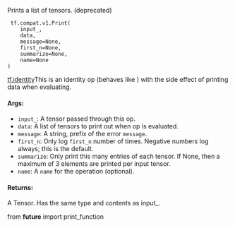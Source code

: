 
Prints a list of tensors. (deprecated)

```
 tf.compat.v1.Print(
    input_,
    data,
    message=None,
    first_n=None,
    summarize=None,
    name=None
)
```
[tf.identity](https://www.tensorflow.org/api_docs/python/tf/identity)This is an identity op (behaves like ) with the side effect of printing data when evaluating.

#### Args:
- `input_`: A tensor passed through this op.
- `data`: A list of tensors to print out when op is evaluated.
- `message`: A string, prefix of the error `message`.
- `first_n`: Only log `first_n` number of times. Negative numbers log always; this is the default.
- `summarize`: Only print this many entries of each tensor. If None, then a maximum of 3 elements are printed per input tensor.
- `name`: A `name` for the operation (optional).
#### Returns:

A Tensor. Has the same type and contents as input_.

from __future__ import print_function
